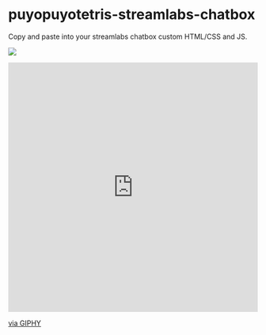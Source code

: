 # puyopuyotetris-streamlabs-chatbox

Copy and paste into your streamlabs chatbox custom HTML/CSS and JS.

![](https://media.giphy.com/media/9zZm2gYn6xKYzCKTps/giphy.gif)

<div style="width:100%;height:0;padding-bottom:100%;position:relative;"><iframe src="https://giphy.com/embed/5wFxvN1GHV8vW0fY6X" width="100%" height="100%" style="position:absolute" frameBorder="0" class="giphy-embed" allowFullScreen></iframe></div><p><a href="https://giphy.com/gifs/5wFxvN1GHV8vW0fY6X">via GIPHY</a></p>
